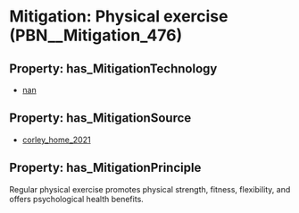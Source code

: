 # Mitigation: __Physical exercise__ (PBN__Mitigation_476)

## Property: has_MitigationTechnology

* [nan](../Technology/PBN__Technology_22)

## Property: has_MitigationSource

* [corley_home_2021](../Article/PBN__Article_244)

## Property: has_MitigationPrinciple

Regular physical exercise promotes physical strength, fitness, flexibility, and offers psychological health benefits.


